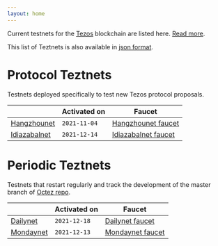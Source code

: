 ```yaml
---
layout: home
---
```


Current testnets for the [Tezos](https://tezos.com) blockchain are listed here. [Read more](about/).

This list of Teztnets is also available in [json format](https://teztnets.xyz/teztnets.json).

# Protocol Teztnets

Testnets deployed specifically to test new Tezos protocol proposals.

| | Activated on | Faucet |
|-------|---------------------|--|
| [Hangzhounet](/hangzhounet-about) | `2021-11-04` | [Hangzhounet faucet](https://teztnets.xyz/hangzhounet-faucet) |
| [Idiazabalnet](/idiazabalnet-about) | `2021-12-14` | [Idiazabalnet faucet](https://teztnets.xyz/idiazabalnet-faucet) |



# Periodic Teztnets

Testnets that restart regularly and track the development of the master branch of [Octez repo](https://gitlab.com/tezos/tezos/).

| | Activated on | Faucet |
|-------|---------------------|--|
| [Dailynet](/dailynet-2021-12-18-about) | `2021-12-18` | [Dailynet faucet](https://teztnets.xyz/dailynet-2021-12-18-faucet) |
| [Mondaynet](/mondaynet-2021-12-13-about) | `2021-12-13` | [Mondaynet faucet](https://teztnets.xyz/mondaynet-2021-12-13-faucet) |




